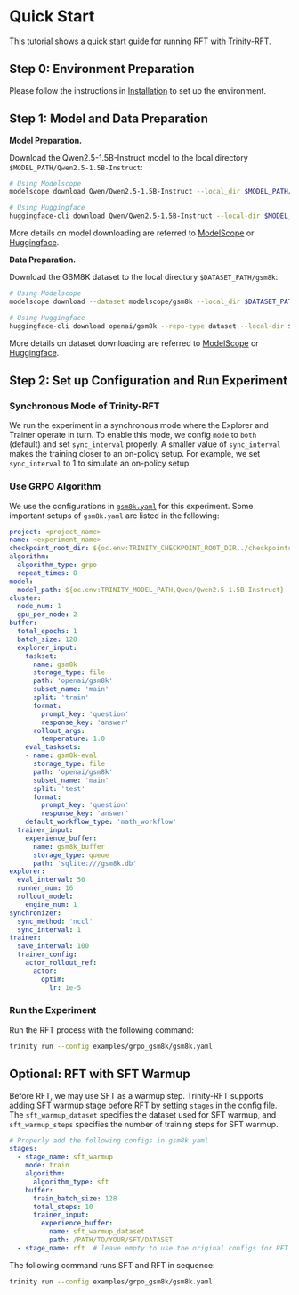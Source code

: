 # Quick Start

This tutorial shows a quick start guide for running RFT with Trinity-RFT.

## Step 0: Environment Preparation

Please follow the instructions in [Installation](./trinity_installation.md) to set up the environment.

## Step 1: Model and Data Preparation


**Model Preparation.**

Download the Qwen2.5-1.5B-Instruct model to the local directory `$MODEL_PATH/Qwen2.5-1.5B-Instruct`:

```bash
# Using Modelscope
modelscope download Qwen/Qwen2.5-1.5B-Instruct --local_dir $MODEL_PATH/Qwen2.5-1.5B-Instruct

# Using Huggingface
huggingface-cli download Qwen/Qwen2.5-1.5B-Instruct --local-dir $MODEL_PATH/Qwen2.5-1.5B-Instruct
```

More details on model downloading are referred to [ModelScope](https://modelscope.cn/docs/models/download) or [Huggingface](https://huggingface.co/docs/huggingface_hub/main/en/guides/cli).

**Data Preparation.**

Download the GSM8K dataset to the local directory `$DATASET_PATH/gsm8k`:

```bash
# Using Modelscope
modelscope download --dataset modelscope/gsm8k --local_dir $DATASET_PATH/gsm8k

# Using Huggingface
huggingface-cli download openai/gsm8k --repo-type dataset --local-dir $DATASET_PATH/gsm8k
```

More details on dataset downloading are referred to [ModelScope](https://modelscope.cn/docs/datasets/download) or [Huggingface](https://huggingface.co/docs/huggingface_hub/main/en/guides/cli#download-a-dataset-or-a-space).

## Step 2: Set up Configuration and Run Experiment

### Synchronous Mode of Trinity-RFT

We run the experiment in a synchronous mode where the Explorer and Trainer operate in turn. To enable this mode, we config `mode` to `both` (default) and set `sync_interval` properly. A smaller value of `sync_interval` makes the training closer to an on-policy setup. For example, we set `sync_interval` to 1 to simulate an on-policy setup.

### Use GRPO Algorithm

We use the configurations in [`gsm8k.yaml`](https://github.com/modelscope/Trinity-RFT/tree/main/examples/grpo_gsm8k/gsm8k.yaml) for this experiment. Some important setups of `gsm8k.yaml` are listed in the following:


```yaml
project: <project_name>
name: <experiment_name>
checkpoint_root_dir: ${oc.env:TRINITY_CHECKPOINT_ROOT_DIR,./checkpoints}
algorithm:
  algorithm_type: grpo
  repeat_times: 8
model:
  model_path: ${oc.env:TRINITY_MODEL_PATH,Qwen/Qwen2.5-1.5B-Instruct}
cluster:
  node_num: 1
  gpu_per_node: 2
buffer:
  total_epochs: 1
  batch_size: 128
  explorer_input:
    taskset:
      name: gsm8k
      storage_type: file
      path: 'openai/gsm8k'
      subset_name: 'main'
      split: 'train'
      format:
        prompt_key: 'question'
        response_key: 'answer'
      rollout_args:
        temperature: 1.0
    eval_tasksets:
    - name: gsm8k-eval
      storage_type: file
      path: 'openai/gsm8k'
      subset_name: 'main'
      split: 'test'
      format:
        prompt_key: 'question'
        response_key: 'answer'
    default_workflow_type: 'math_workflow'
  trainer_input:
    experience_buffer:
      name: gsm8k_buffer
      storage_type: queue
      path: 'sqlite:///gsm8k.db'
explorer:
  eval_interval: 50
  runner_num: 16
  rollout_model:
    engine_num: 1
synchronizer:
  sync_method: 'nccl'
  sync_interval: 1
trainer:
  save_interval: 100
  trainer_config:
    actor_rollout_ref:
      actor:
        optim:
          lr: 1e-5
```


### Run the Experiment

Run the RFT process with the following command:

```bash
trinity run --config examples/grpo_gsm8k/gsm8k.yaml
```



## Optional: RFT with SFT Warmup

Before RFT, we may use SFT as a warmup step. Trinity-RFT supports adding SFT warmup stage before RFT by setting `stages` in the config file. The `sft_warmup_dataset` specifies the dataset used for SFT warmup, and `sft_warmup_steps` specifies the number of training steps for SFT warmup.

```yaml
# Properly add the following configs in gsm8k.yaml
stages:
  - stage_name: sft_warmup
    mode: train
    algorithm:
      algorithm_type: sft
    buffer:
      train_batch_size: 128
      total_steps: 10
      trainer_input:
        experience_buffer:
          name: sft_warmup_dataset
          path: /PATH/TO/YOUR/SFT/DATASET
  - stage_name: rft  # leave empty to use the original configs for RFT
```

The following command runs SFT and RFT in sequence:

```bash
trinity run --config examples/grpo_gsm8k/gsm8k.yaml
```

